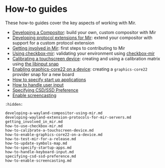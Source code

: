 # How-to guides
These how-to guides cover the key aspects of working with Mir.

- [Developing a Compositor](developing-a-wayland-compositor-using-mir.md): build your own, custom compositor with Mir
- [Developing protocol extensions for Mir](developing-wayland-extension-protocols-for-mir-servers.md): extend your compositor with support for a custom protocol extension
- [Getting involved in Mir](getting_involved_in_mir.md): first steps to contributing to Mir
- [Using checkbox-mir](how-to-use-checkbox-mir.md): validating your environment using [checkbox-mir](https://snapcraft.io/checkbox-mir)
- [Calibrating a touchscreen device](how-to-calibrate-a-touchscreen-device.md): creating and using a calibration matrix using [the libinput snap](https://snapcraft.io/libinput)
- [Enabling graphics-core22 on a device](how-to-enable-graphics-core22-on-a-device.md): creating a `graphics-core22` provider snap for a new board
- [How to specify start up applications](how-to-specify-startup-apps.md)
- [How to handle user input](how-to-handle-keyboard-input.md)
- [Specifying CSD/SSD Preference](specifying-csd-ssd-preference.md)
- [Enable screencasting](how-to-enable-screencasting.md)

```{toctree}
:hidden:

developing-a-wayland-compositor-using-mir.md
developing-wayland-extension-protocols-for-mir-servers.md
getting_involved_in_mir.md
how-to-use-checkbox-mir.md
how-to-calibrate-a-touchscreen-device.md
how-to-enable-graphics-core22-on-a-device.md
how-to-test-mir-for-a-release.md
how-to-update-symbols-map.md
how-to-specify-startup-apps.md
how-to-handle-keyboard-input.md
specifying-csd-ssd-preference.md
how-to-enable-screencasting.md
```

